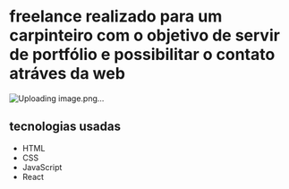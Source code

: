 <h1> freelance realizado para um carpinteiro com o objetivo de servir de portfólio e possibilitar o contato atráves da web </h1>

![Uploading image.png…]()


<h2> tecnologias usadas </h2>
<ul>
  <li>
    HTML
  </li>
   <li>
     CSS
  </li>
   <li>
     JavaScript
  </li>
   <li>
     React
  </li>
</ul>


